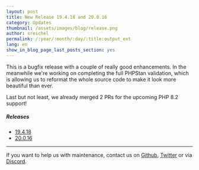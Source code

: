 ```yaml
---
layout: post
title: New Release 19.4.18 and 20.0.16
category: Updates
thumbnail: /assets/images/blog/release.png
author: sreichel
permalink: /:year/:month/:day/:title:output_ext
lang: en
show_in_blog_page_last_posts_section: yes
---
```


This is a bugfix release with a couple of really good enhancements.
In the meanwhile we're working on completing the full PHPStan validation, which is allowing us to reformat the whole source code to make it look more beautiful than ever.

Last but not least, we already merged 2 PRs for the upcoming PHP 8.2 support!

##### Releases

- [19.4.18](https://github.com/OpenMage/magento-lts/releases/tag/v19.4.18)
- [20.0.16](https://github.com/OpenMage/magento-lts/releases/tag/v20.0.16)

---

If you want to help us with maintenance, contact us on [Github](https://github.com/OpenMage/magento-lts), [Twitter](https://twitter.com/OpenMageProject) or via [Discord](https://discord.gg/EV8aNbU).
